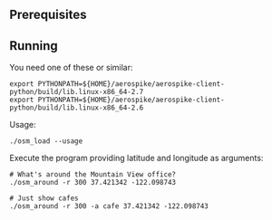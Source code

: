 
Prerequisites
----------------------------------------------------------------


Running
----------------------------------------------------------------

You need one of these or similar:

    export PYTHONPATH=${HOME}/aerospike/aerospike-client-python/build/lib.linux-x86_64-2.7
    export PYTHONPATH=${HOME}/aerospike/aerospike-client-python/build/lib.linux-x86_64-2.6

Usage:

    ./osm_load --usage

Execute the program providing latitude and longitude as arguments:

    # What's around the Mountain View office?
    ./osm_around -r 300 37.421342 -122.098743

    # Just show cafes
    ./osm_around -r 300 -a cafe 37.421342 -122.098743
